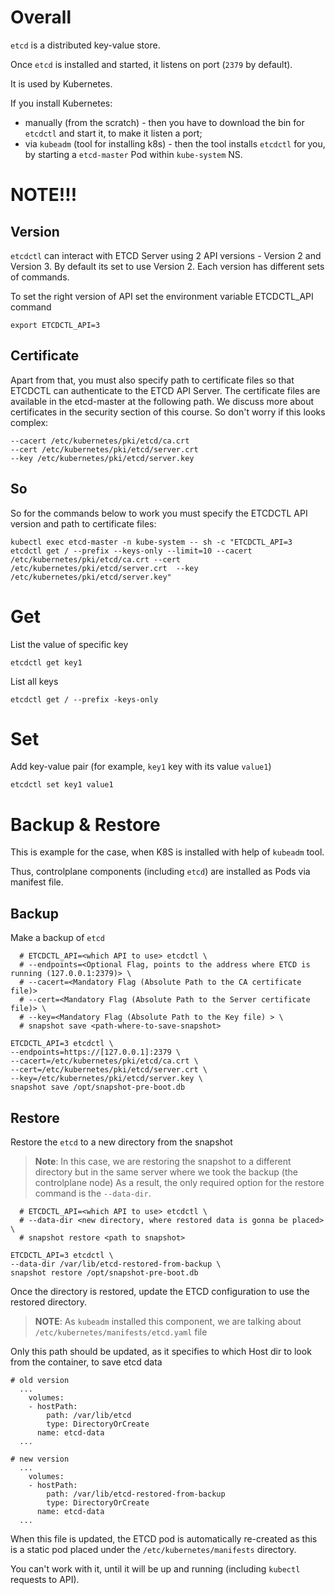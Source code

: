 # Overall

`etcd` is a distributed key-value store.

Once `etcd` is installed and started, it listens on port (`2379` by default).

It is used by Kubernetes.

If you install Kubernetes:
- manually (from the scratch) - then you have to download the bin for `etcdctl` and start it, to make it listen a port;
- via `kubeadm` (tool for installing k8s) - then the tool installs `etcdctl` for you, by starting a `etcd-master` Pod within `kube-system` NS.

# NOTE!!!

## Version

`etcdctl` can interact with ETCD Server using 2 API versions - Version 2 and Version 3.  By default its set to use Version 2. Each version has different sets of commands.

To set the right version of API set the environment variable ETCDCTL_API command
```
export ETCDCTL_API=3
```

## Certificate

Apart from that, you must also specify path to certificate files so that ETCDCTL can authenticate to the ETCD API Server. The certificate files are available in the etcd-master at the following path. We discuss more about certificates in the security section of this course. So don't worry if this looks complex:
```
--cacert /etc/kubernetes/pki/etcd/ca.crt     
--cert /etc/kubernetes/pki/etcd/server.crt     
--key /etc/kubernetes/pki/etcd/server.key
```

## So 

So for the commands below to work you must specify the ETCDCTL API version and path to certificate files:
```
kubectl exec etcd-master -n kube-system -- sh -c "ETCDCTL_API=3 etcdctl get / --prefix --keys-only --limit=10 --cacert /etc/kubernetes/pki/etcd/ca.crt --cert /etc/kubernetes/pki/etcd/server.crt  --key /etc/kubernetes/pki/etcd/server.key"
```


# Get

List the value of specific key
```
etcdctl get key1
```

List all keys
```
etcdctl get / --prefix -keys-only
```

# Set

Add key-value pair (for example, `key1` key with its value `value1`)
```
etcdctl set key1 value1
```



# Backup & Restore

This is example for the case, when K8S is installed with help of `kubeadm` tool. 

Thus, controlplane components (including `etcd`) are installed as Pods via manifest file.

## Backup

Make a backup of `etcd`
```
  # ETCDCTL_API=<which API to use> etcdctl \
  # --endpoints=<Optional Flag, points to the address where ETCD is running (127.0.0.1:2379)> \
  # --cacert=<Mandatory Flag (Absolute Path to the CA certificate file)>
  # --cert=<Mandatory Flag (Absolute Path to the Server certificate file)> \
  # --key=<Mandatory Flag (Absolute Path to the Key file) > \
  # snapshot save <path-where-to-save-snapshot>

ETCDCTL_API=3 etcdctl \
--endpoints=https://[127.0.0.1]:2379 \
--cacert=/etc/kubernetes/pki/etcd/ca.crt \
--cert=/etc/kubernetes/pki/etcd/server.crt \
--key=/etc/kubernetes/pki/etcd/server.key \
snapshot save /opt/snapshot-pre-boot.db
```




## Restore

Restore the `etcd` to a new directory from the snapshot

> **Note**: In this case, we are restoring the snapshot to a different directory but in the same server where we took the backup (the controlplane node) As a result, the only required option for the restore command is the `--data-dir`.
```
  # ETCDCTL_API=<which API to use> etcdctl \
  # --data-dir <new directory, where restored data is gonna be placed> \
  # snapshot restore <path to snapshot>

ETCDCTL_API=3 etcdctl \
--data-dir /var/lib/etcd-restored-from-backup \
snapshot restore /opt/snapshot-pre-boot.db
```

Once the directory is restored, update the ETCD configuration to use the restored directory.

> **NOTE**: As `kubeadm` installed this component, we are talking about `/etc/kubernetes/manifests/etcd.yaml` file

Only this path should be updated, as it specifies to which Host dir to look from the container, to save etcd data
```
# old version
  ...
    volumes:
    - hostPath:
        path: /var/lib/etcd
        type: DirectoryOrCreate
      name: etcd-data
  ...

# new version
  ...
    volumes:
    - hostPath:
        path: /var/lib/etcd-restored-from-backup
        type: DirectoryOrCreate
      name: etcd-data
  ...
```

When this file is updated, the ETCD pod is automatically re-created as this is a static pod placed under the `/etc/kubernetes/manifests` directory.

You can't work with it, until it will be up and running (including `kubectl` requests to API).































